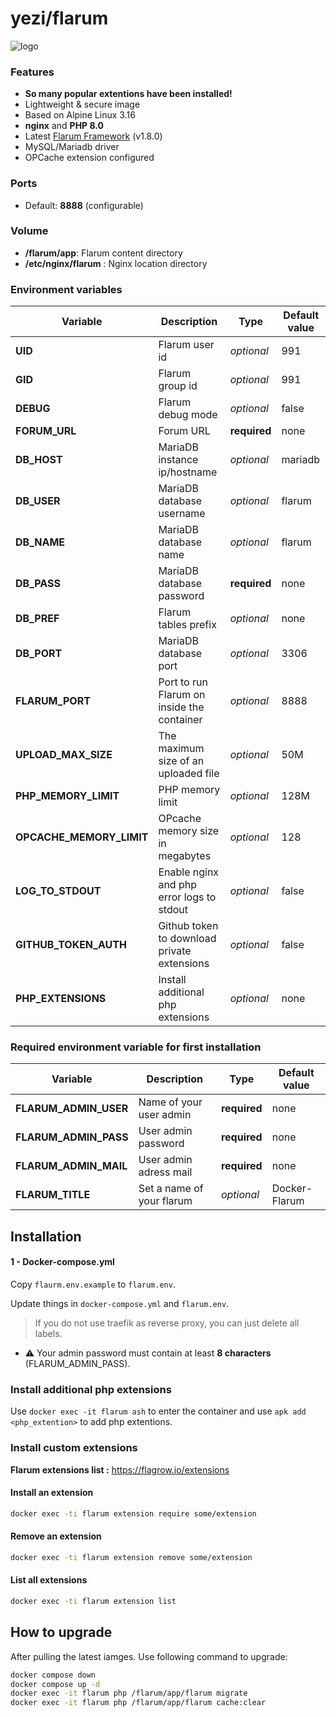 # yezi/flarum

![logo](https://i.imgur.com/Bjrtbsc.png)

### Features

- **So many popular extentions have been installed!**
- Lightweight & secure image
- Based on Alpine Linux 3.16
- **nginx** and **PHP 8.0**
- Latest [Flarum Framework](https://github.com/flarum/framework) (v1.8.0)
- MySQL/Mariadb driver
- OPCache extension configured

### Ports

- Default: **8888** (configurable)

### Volume

- **/flarum/app**: Flarum content directory
- **/etc/nginx/flarum** : Nginx location directory

### Environment variables

| Variable                 | Description                                 | Type         | Default value |
| ------------------------ | ------------------------------------------- | ------------ | ------------- |
| **UID**                  | Flarum user id                              | *optional*   | 991           |
| **GID**                  | Flarum group id                             | *optional*   | 991           |
| **DEBUG**                | Flarum debug mode                           | *optional*   | false         |
| **FORUM_URL**            | Forum URL                                   | **required** | none          |
| **DB_HOST**              | MariaDB instance ip/hostname                | *optional*   | mariadb       |
| **DB_USER**              | MariaDB database username                   | *optional*   | flarum        |
| **DB_NAME**              | MariaDB database name                       | *optional*   | flarum        |
| **DB_PASS**              | MariaDB database password                   | **required** | none          |
| **DB_PREF**              | Flarum tables prefix                        | *optional*   | none          |
| **DB_PORT**              | MariaDB database port                       | *optional*   | 3306          |
| **FLARUM_PORT**          | Port to run Flarum on inside the container  | *optional*   | 8888          |
| **UPLOAD_MAX_SIZE**      | The maximum size of an uploaded file        | *optional*   | 50M           |
| **PHP_MEMORY_LIMIT**     | PHP memory limit                            | *optional*   | 128M          |
| **OPCACHE_MEMORY_LIMIT** | OPcache memory size in megabytes            | *optional*   | 128           |
| **LOG_TO_STDOUT**        | Enable nginx and php error logs to stdout   | *optional*   | false         |
| **GITHUB_TOKEN_AUTH**    | Github token to download private extensions | *optional*   | false         |
| **PHP_EXTENSIONS**       | Install additional php extensions           | *optional*   | none          |

### Required environment variable for first installation

| Variable              | Description               | Type         | Default value |
| --------------------- | ------------------------- | ------------ | ------------- |
| **FLARUM_ADMIN_USER** | Name of your user admin   | **required** | none          |
| **FLARUM_ADMIN_PASS** | User admin password       | **required** | none          |
| **FLARUM_ADMIN_MAIL** | User admin adress mail    | **required** | none          |
| **FLARUM_TITLE**      | Set a name of your flarum | *optional*   | Docker-Flarum |

## Installation

#### 1 - Docker-compose.yml

Copy `flaurm.env.example` to `flarum.env`.

Update things in `docker-compose.yml` and `flarum.env`.

> If you do not use traefik as reverse proxy, you can just delete all labels.

* :warning: Your admin password must contain at least **8 characters** (FLARUM_ADMIN_PASS).

### Install additional php extensions

Use `docker exec -it flarum ash` to enter the container and use `apk add <php_extention>` to add php extentions.

### Install custom extensions

**Flarum extensions list :** https://flagrow.io/extensions

#### Install an extension

```sh
docker exec -ti flarum extension require some/extension
```

#### Remove an extension

```sh
docker exec -ti flarum extension remove some/extension
```

#### List all extensions

```sh
docker exec -ti flarum extension list
```

## How to upgrade

After pulling the latest iamges. Use following command to upgrade:

```bash
docker compose down
docker compose up -d
docker exec -it flarum php /flarum/app/flarum migrate
docker exec -it flarum php /flarum/app/flarum cache:clear
```
